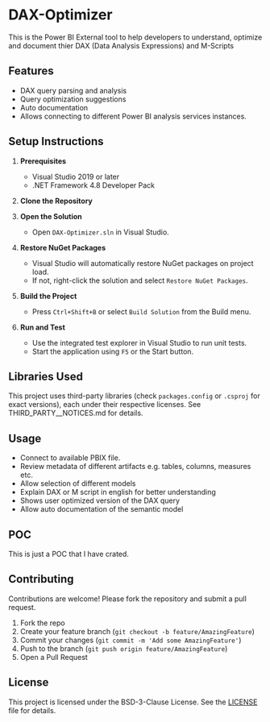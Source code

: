 # DAX-Optimizer
This is the Power BI External tool to help developers to understand, optimize and document thier DAX (Data Analysis Expressions) and M-Scripts

## Features

- DAX query parsing and analysis
- Query optimization suggestions
- Auto documentation
- Allows connecting to different Power BI analysis services instances.

## Setup Instructions

1. **Prerequisites**
   - Visual Studio 2019 or later
   - .NET Framework 4.8 Developer Pack

2. **Clone the Repository**
3. **Open the Solution**
   - Open `DAX-Optimizer.sln` in Visual Studio.

4. **Restore NuGet Packages**
   - Visual Studio will automatically restore NuGet packages on project load.
   - If not, right-click the solution and select `Restore NuGet Packages`.

5. **Build the Project**
   - Press `Ctrl+Shift+B` or select `Build Solution` from the Build menu.

6. **Run and Test**
   - Use the integrated test explorer in Visual Studio to run unit tests.
   - Start the application using `F5` or the Start button.

## Libraries Used

This project uses third-party libraries (check `packages.config` or `.csproj` for exact versions), each under their respective licenses. See THIRD_PARTY__NOTICES.md for details.


## Usage

- Connect to available PBIX file.
- Review metadata of different artifacts e.g. tables, columns, measures etc.
- Allow selection of different models
- Explain DAX or M script in english for better understanding
- Shows user optimized version of the DAX query
- Allow auto documentation of the semantic model


## POC
This is just a POC that I have crated. 

## Contributing

Contributions are welcome! Please fork the repository and submit a pull request.

1. Fork the repo
2. Create your feature branch (`git checkout -b feature/AmazingFeature`)
3. Commit your changes (`git commit -m 'Add some AmazingFeature'`)
4. Push to the branch (`git push origin feature/AmazingFeature`)
5. Open a Pull Request

## License

This project is licensed under the BSD-3-Clause License. See the [LICENSE](LICENSE) file for details.


